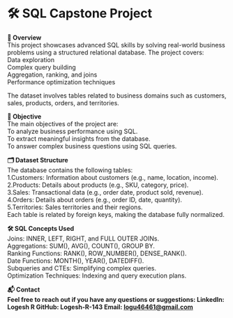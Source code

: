 # 🛠️ SQL Capstone Project

<b>📖 Overview</b><br>
This project showcases advanced SQL skills by solving real-world business problems using a structured relational database. The project covers:<br>
Data exploration<br>
Complex query building<br>
Aggregation, ranking, and joins<br>
Performance optimization techniques<br>

The dataset involves tables related to business domains such as customers, sales, products, orders, and territories.<br>

<b>🎯 Objective</b><br>
The main objectives of the project are:<br>
To analyze business performance using SQL.<br>
To extract meaningful insights from the database.<br>
To answer complex business questions using SQL queries.<br>

<b>🗂️ Dataset Structure</b><br>
The database contains the following tables:<br>
1.Customers: Information about customers (e.g., name, location, income).<br>
2.Products: Details about products (e.g., SKU, category, price).<br>
3.Sales: Transactional data (e.g., order date, product sold, revenue).<br>
4.Orders: Details about orders (e.g., order ID, date, quantity).<br>
5.Territories: Sales territories and their regions.<br>
Each table is related by foreign keys, making the database fully normalized.<br>

<b>🛠️ SQL Concepts Used</b><br>
Joins: INNER, LEFT, RIGHT, and FULL OUTER JOINs.<br>
Aggregations: SUM(), AVG(), COUNT(), GROUP BY.<br>
Ranking Functions: RANK(), ROW_NUMBER(), DENSE_RANK().<br>
Date Functions: MONTH(), YEAR(), DATEDIFF().<br>
Subqueries and CTEs: Simplifying complex queries.<br>
Optimization Techniques: Indexing and query execution plans.<br>

<b>📬 Contact<b><br>
Feel free to reach out if you have any questions or suggestions:
LinkedIn: Logesh R
GitHub: Logesh-R-143
Email: logu46461@gmail.com
